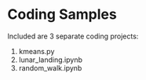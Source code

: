 # Coding Samples

Included are 3 separate coding projects:
1) kmeans.py
2) lunar_landing.ipynb
3) random_walk.ipynb
